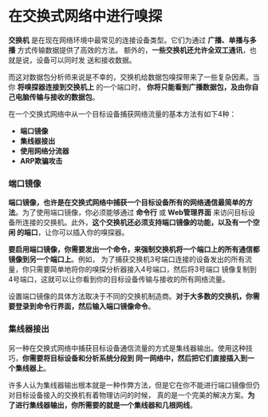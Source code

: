 在交换式网络中进行嗅探
==============================================================================
**交换机** 是在现在网络环境中最常见的连接设备类型。它们为通过 **广播、单播与多播** 方式传输数据提供了高效的方法。
额外的，**一些交换机还允许全双工通讯**，也就是说，设备可以同时发 送和接收数据。

而这对数据包分析师来说是不幸的，交换机给数据包嗅探带来了一些复杂因素。当你 **将嗅探器连接到交换机上** 的一个端口时，
**你将只能看到广播数据包，及由你自己电脑传输与接收的数据包**。

在一个交换式网络中从一个目标设备捕获网络流量的基本方法有如下4种：
+ **端口镜像**
+ **集线器接出**
+ **使用网络分流器**
+ **ARP欺骗攻击**

### 端口镜像
**端口镜像，也许是在交换式网络中捕获一个目标设备所有的网络通信最简单的方法**。为了使用端口镜像，你必须能够通过
**命令行** 或 **Web管理界面** 来访问目标设备所连接的交换机。此外，**这个交换机还必须支持端口镜像的功能，以及有一个空闲
的端口**，让你可以插入你的嗅探器。

**要启用端口镜像，你需要发出一个命令，来强制交换机将一个端口上的所有通信都镜像到另一个端口上**。例如，
为了捕获交换机3号端口连接的设备发出的所有流量，你只需要简单地将你的嗅探分析器接入4号端口，然后将3号端口
镜像复制到4号端口，这就可以让你看到你的目标设备传输与接收的所有网络流量。

设置端口镜像的具体方法取决于不同的交换机制造商。**对于大多数的交换机，你需要登录到命令行界面，然后输入端口镜像命令**。

### 集线器接出
另一种在交换式网络中捕获目标设备通信流量的方式是集线器输出。使用这种技巧，**你需要将目标设备和分析系统分段到
同一网络中，然后把它们直接插入到一个集线器上**。

许多人认为集线器输出根本就是一种作弊方法，但是它在你不能进行端口镜像但仍对目标设备接入的交换机有着物理访问的时候，
真的是一个完美的解决方案。**为了进行集线器输出，你所需要的就是一个集线器和几根网线**。








